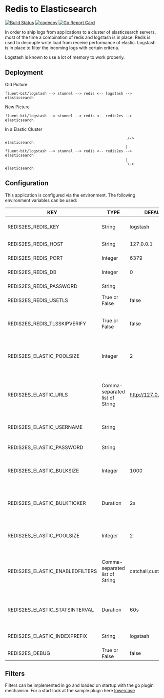 # Redis to Elasticsearch

[![Build Status](https://travis-ci.org/majst01/redis2es.svg?branch=master)](https://travis-ci.org/majst01/redis2es)
[![codecov](https://codecov.io/gh/majst01/redis2es/branch/master/graph/badge.svg)](https://codecov.io/gh/majst01/redis2es)
[![Go Report Card](https://goreportcard.com/badge/majst01/redis2es)](https://goreportcard.com/report/github.com/majst01/redis2es)


In order to ship logs from applications to a cluster of elasticsearch servers, most of the time a combination of redis and logstash is in place.
Redis is used to decouple write load from receive performance of elastic.
Logstash is in place to filter the incoming logs with certain criteria.

Logstash is known to use a lot of memory to work properly.


## Deployment
Old Picture
```graphviz
fluent-bit/logstash --> stunnel --> redis <-- logstash --> elasticsearch
```

New Picture
```graphviz
fluent-bit/logstash --> stunnel --> redis <-- redis2es --> elasticsearch
```

In a Elastic Cluster
```graphviz
                                                        /-> elasticsearch
                                                       |
fluent-bit/logstash --> stunnel --> redis <-- redis2es --> elasticsearch
                                                       |
                                                        \-> elasticsearch
```

## Configuration

This application is configured via the environment. The following environment
variables can be used:

| KEY                            | TYPE                             | DEFAULT                 | REQUIRED   | DESCRIPTION
|--------------------------------|----------------------------------|-------------------------|------------|------------
| REDIS2ES_REDIS_KEY             | String                           | logstash                | False      | the redis key where to listen to
| REDIS2ES_REDIS_HOST            | String                           | 127.0.0.1               | False      | the redis server host/ip
| REDIS2ES_REDIS_PORT            | Integer                          | 6379                    | False      | the redis server port
| REDIS2ES_REDIS_DB              | Integer                          | 0                       | False      | the redis database
| REDIS2ES_REDIS_PASSWORD        | String                           |                         | False      | the redis password
| REDIS2ES_REDIS_USETLS          | True or False                    | false                   | False      | connect to redis using tls
| REDIS2ES_REDIS_TLSSKIPVERIFY   | True or False                    | false                   | False      | if connection to redis via tls, skip tls certificate verification
| REDIS2ES_ELASTIC_POOLSIZE      | Integer                          | 2                       | False      | pool of workers to consume redis messages
| REDIS2ES_ELASTIC_URLS          | Comma-separated list of String   | http://127.0.0.1:9200   | False      | the elasticsearch connection url, separated by comma for many es servers
| REDIS2ES_ELASTIC_USERNAME      | String                           |                         | False      | username to connect to elasticsearch
| REDIS2ES_ELASTIC_PASSWORD      | String                           |                         | False      | password to connect to elasticsearch
| REDIS2ES_ELASTIC_BULKSIZE      | Integer                          | 1000                    | False      | writes to elastic are done in bulks of bulkSize
| REDIS2ES_ELASTIC_BULKTICKER    | Duration                         | 2s                      | False      | duration (go time.Duration format) between bulk writes to elastic
| REDIS2ES_ELASTIC_POOLSIZE      | Integer                          | 2                       | False      | pool of workers to write to elasticsearch
| REDIS2ES_ELASTIC_ENABLEDFILTERS| Comma-separated list of String   | catchall,customer       | False      | comma separated list of filters to be used, get a list of available filters with -l
| REDIS2ES_ELASTIC_STATSINTERVAL | Duration                         | 60s                     | False      | the interval on which bulkprocessor stats should be printed out
| REDIS2ES_ELASTIC_INDEXPREFIX   | String                           | logstash                | False      | the prefix to be used for indexes
| REDIS2ES_DEBUG                 | True or False                    | false                   | False      | turn on debug log


## Filters

Filters can be implemented in go and loaded on startup with the go plugin mechanism.
For a start look at the sample plugin here [lowercase](filter/lowercase)